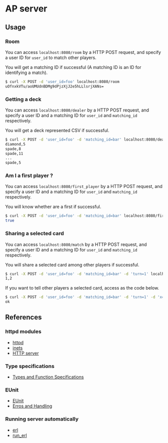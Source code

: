 # AP server

## Usage

### Room

You can access `localhost:8080/room` by a HTTP POST request,
and specify a user ID for `user_id` to match other players.

You will get a matching ID if successful (A matching ID is an ID for identifying a match).

~~~bash
$ curl -X POST -d 'user_id=foo' localhost:8080/room
uOfnxkVTu/aoUMUdnBDMg9dPjzXjJ2e5hLLlsrjXANs=
~~~

### Getting a deck

You can access `localhost:8080/dealer` by a HTTP POST request,
and specify a user ID and a matching ID for `user_id` and `matching_id` respectively.

You will get a deck represented CSV if successful.

~~~bash
$ curl -X POST -d 'user_id=foo' -d 'matching_id=bar' localhost:8080/dealer
diamond,5
spade,8
spade,11
...
spade,5
~~~

### Am I a first player ?

You can access `localhost:8080/first_player` by a HTTP POST request,
and specify a user ID and a matching ID for `user_id` and `matching_id` respectively.

You will know whether are a first if successful.

~~~bash
$ curl -X POST -d 'user_id=foo' -d 'matching_id=bar' localhost:8080/first_player
true
~~~

### Sharing a selected card

You can access `localhost:8080/match` by a HTTP POST request,
and specify a user ID and a matching ID for `user_id` and `matching_id` respectively.

You will share a selected card among other players if successful.

~~~bash
$ curl -X POST -d 'user_id=foo' -d 'matching_id=bar' -d 'turn=1' localhost:8080/match
1,2
~~~

If you want to tell other players a selected card, access as the code below.

~~~bash
$ curl -X POST -d 'user_id=foo' -d 'matching_id=bar' -d 'turn=1' -d 'x=1' -d 'y=2' localhost:8080/match
ok
~~~

## References

### httpd modules

- [httpd](http://erlang.org/doc/man/httpd.html)
- [inets](http://erlang.org/doc/man/inets.html)
- [HTTP server](http://erlang.org/doc/apps/inets/http_server.html)

### Type specifications

- [Types and Function Specifications](https://erlang.org/doc/reference_manual/typespec.html)

### EUnit

- [EUnit](http://erlang.org/doc/apps/eunit/chapter.html)
- [Erros and Handling](https://erlang.org/doc/reference_manual/errors.html)

### Running server automatically

- [erl](http://erlang.org/doc/man/erl.html)
- [run_erl](https://erlang.org/doc/man/run_erl.html)
